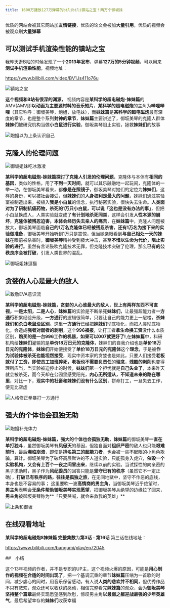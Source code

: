 ```yaml
---
title: 1600万播放127万弹幕的bilibili镇站之宝！两万个御坂妹
---
```


优质的网站会被其它网站加**友情链接**，优质的论文会被加**大量引用**，优质的视频会被观众刷**大量弹幕**

## 可以测试手机渲染性能的镇站之宝

我昨天逛B站的时候发现了一个**2013年发布**，弹幕**127万的5分钟视频**，可以用来**测试手机渲染性能**，视频地址：

https://www.bilibili.com/video/BV1Js411o76u

![镇站之宝](https://www.v2fy.com/asset/0i/127w.png)

**这个视频和B站有很深的渊源**， 视频内容是**某科学的超电磁炮-妹妹篇**的 AMV(AMV即**以动画为主要源材料的音乐短片**，**某科学的超电磁炮**的主角为**哔哩哔哩**（其它称呼：御坂美琴，炮姐，放电妹），而**妹妹篇**是**某科学的超电磁炮**最有深度的章节，也是整个系列**封神的章节**，**妹妹篇**主要讲述了，御坂美琴的克隆人群体**妹妹们**被研究机构当做**小白鼠进行实验**，御坂美琴阻止实验，拯救**妹妹们**的故事

![炮姐以为上条认识自己](https://www.v2fy.com/asset/0i/bi.png)

## 克隆人的伦理问题

![御坂姐妹吃冰激凌](https://www.v2fy.com/asset/0i/bili-sisite.png)



**某科学的超电磁炮-妹妹篇探讨了克隆人引发的伦理问题**，克隆体与本体有**相同的基因**，类似的性格，用了**不到一天时间**，就可以其乐融融地一起玩闹，克隆体的一举一动，在御坂美琴看来，都**像是在照镜子**，御坂美琴对她们的定位为**妹妹们**，这样的身份，可以被社会接受，但**妹妹们**的**人身权利是最大的问题**，妹妹们通过实验室被制造出来，被植入**我是小白鼠**的信念，执行秘密实验，很快失去生命。**人类面对为了研制抗癌药物，杀死的1万只小白鼠，可以说「这也是没有办法的事」**，但把小白鼠换成人，人类实验就变成了**有计划地杀死同类**，这样会引发**人性本源的崩坏**，**克隆体被残忍迫害，本体会经历失去亲人的痛苦**，在**妹妹篇**中，克隆人问题被放大，御坂美琴面临**自己的1万名克隆体已经被残忍杀害**，**还有1万名为接下来的实验做准备**，御坂美琴开始听到1万只是震惊，但当她亲眼看到**与自己相处一天的妹妹**在眼前被杀害时，**御坂美琴**精神受到极大冲击，甚至**不惜以生命为代价，阻止实验的进行**。虽然有言论鼓吹克隆技术无罪，但克隆技术突破了伦理，那么**已有的公秩良序会被打破**，引发人类世界的混乱。

![御坂姐妹逗猫](https://www.v2fy.com/asset/0i/bili-cat.png)

## 贪婪的人心是最大的敌人

![致敬EVA意识流](https://www.v2fy.com/asset/0i/bili-lingboli.png)

**某科学的超电磁炮-妹妹篇，贪婪的人心谁最大的敌人**，**世上有两样东西不可直视，一是太阳，二是人心**，**妹妹篇**的实验是不断杀死**妹妹们**，让最强超能力者**一方通行**积累经验升级，**一方通行**的逻辑很简单，只要让自己的能力更上一层楼，**杀妹妹们和杀白老鼠没区别**。这里**一方通行**已经把**妹妹们**彻底物化，而把人类彻底物化，会造成**强者对弱者的剥削**，这个**996福报**，让打工者**拿生命换工资**没什么本质区别，**购买的是一台996工作的机器，如果可以007就更好了!**,在**妹妹篇**中，科研机构给**妹妹们**灌输的是**单价18万日元的克隆体**，妹妹们的自我介绍也是**单价18万日元的克隆体**，**妹妹们**开始便接受了**单价18万日元的克隆体**这个**理念**，于是被**作为试验体被杀死也能坦然接受**，现实中资本家的贪婪也是如此，只要人们接受**老板就付了工资，即使员工加班猝死，老板也不需要负责任**的**理念**，**残酷的剥削**也变得理所应当，当实验被迫停止的时候，**妹妹们**第一个担忧就是**自己失业了**，本来昨天就会被杀死，而今天却在公园里感受阳光，**内心无所适从，不知道未来的路在哪里**，对比一下，**现实中的社畜和妹妹们没有什么区别**，拼命打工，一旦失去工作，便无比空虚

![人格修正拳暴打一方通行](https://www.v2fy.com/asset/0i/shangtiao-yifang.png)



## 强大的个体也会孤独无助

![炮姐补充体力](https://www.v2fy.com/asset/0i/bi-02.png)

**某科学的超电磁炮-妹妹篇，强大的个体也会孤独无助**，**妹妹篇**的御坂美琴**一直在单打独斗**，虽然御坂美琴有**凤傲天**的基因，但独自面对**组织严密**的敌人也只能**艰难前行**，最后**濒临崩溃**，即使是**排名第三的超能力者**，也会被一些不起眼的小角色欺骗，算计。御坂美琴为了破坏高层默许的不人道实验，只能孤身入虎穴，**催毁一个实验机构，又会有上百个一夜之间冒出来**，继续以前的实验。当试探性的向亲密的黑子求助时，黑子作为**风纪委员**的回答只能是**坚守已有的秩序**（虽然它不一定正确），**打破已有秩序的路，往往是孤独之旅**，在无间地狱中，坚守不作恶的底线，本身也是不容易的事； 这里要吹一波**高情商的男主角**，当御坂美琴近乎绝望时，**男主角**表明会**无条件帮助御坂美琴实现愿望**，把御坂美琴从绝望的边缘拉了回来，**男主角**被御坂美琴称为**「只要哭喊，就会来救我的英雄」**

![上条和御坂](https://www.v2fy.com/asset/0i/xizhen.png)

## 在线观看地址

**某科学的超电磁炮S妹妹篇 完整集数**为**第3话 - 第16话**  第三话在线地址：

https://www.bilibili.com/bangumi/play/ep72045

##　小结

这个13年视频的作者，并不是专职的UP主，这个视频火爆的原因，可能是**用心制作的视频在合适的时间出现了**，把一个基调沉重的章节**妹妹篇**压缩为一首歌的时间，减少虐心的同时，用音乐保留感动，有人说**人类的悲欢并不相同**，但优秀作品不只有悲欢，观众还可以收获的感动，相信完整看完**妹妹篇**的观众，会为**御坂美琴坚持整个篇章**最终实现愿望感到欣慰，惊叹男主角**以最弱之躯迎战最强的少年英雄气**，最后希望幸存的**妹妹们**收获幸福

